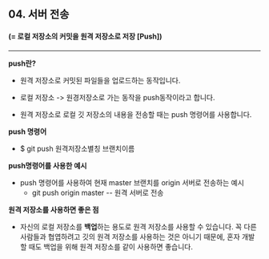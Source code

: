 <!-- 5장 서버 
    서버 전송-->

## 04. 서버 전송
#### (= 로컬 저장소의 커밋을 원격 저장소로 저장 [__Push__])

----------
<b>push란?</b>

+ 원격 저장소로 커밋된 파일들을 업로드하는 동작입니다.

+ 로컬 저장소 -> 원경저장소로 가는 동작을 push동작이라고 합니다.

+ 원격 저장소로 로컬 깃 저장소의 내용을 전송할 때는 push 명령어를 사용합니다.


<b>push 명령어</b>
+ $ git push 원격저장소별칭 브랜치이름

<b>push명령어를 사용한 예시</b>
+ push 명령어를 사용하여 현재 master 브랜치를 origin 서버로 전송하는 예시
    +  git push origin master -- 원격 서버로 전송

<b>원격 저장소를 사용하면 좋은 점</b>

+ 자신의 로컬 저장소를 <b>백업</b>하는 용도로 
원격 저장소를 사용할 수 있습니다.
꼭 다른 사람들과 협엽하려고 깃의 원격 저장소를  사용하는 것은 아니기 때문에, 혼자 개발할 때도 백업을 위해 원격 저장소를 같이 사용하면 좋습니다.